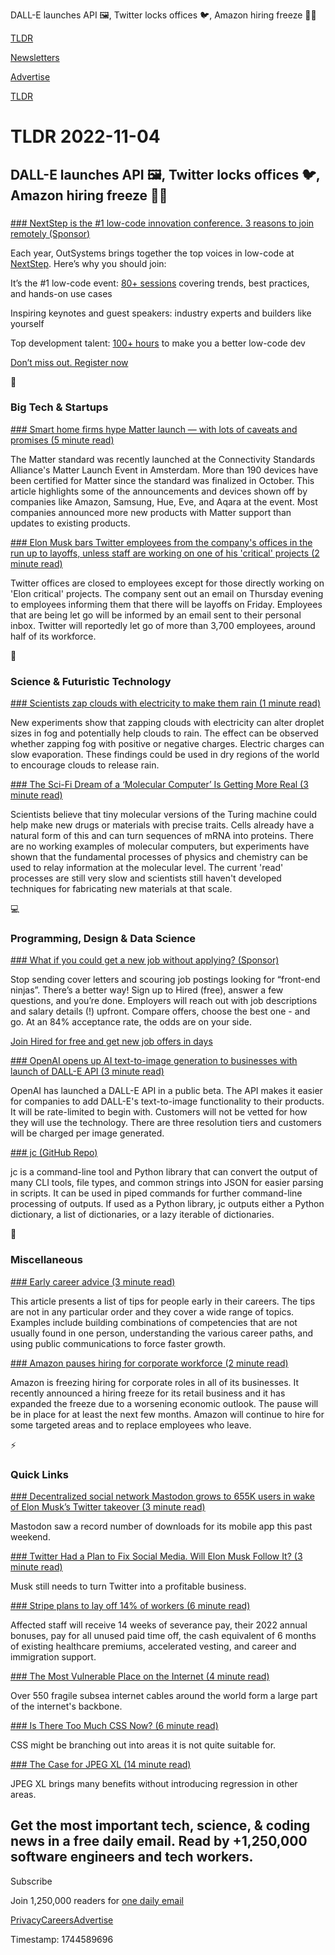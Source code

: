 DALL-E launches API 🖼️, Twitter locks offices 🐦, Amazon hiring freeze 👨‍💻

[TLDR](/)

[Newsletters](/newsletters)

[Advertise](https://advertise.tldr.tech/)

[TLDR](/)

# TLDR 2022-11-04

## DALL-E launches API 🖼️, Twitter locks offices 🐦, Amazon hiring freeze 👨‍💻

### 

[### NextStep is the #1 low-code innovation conference. 3 reasons to join remotely (Sponsor)](https://www.outsystems.com/nextstep/?utm_source=tldr&amp;utm_medium=email-paid&amp;utm_campaign=gl-rs-2022-11-15-nextstep-nov-4&amp;utm_term=camp-gl&amp;utm_content=event)

Each year, OutSystems brings together the top voices in low-code at [NextStep](https://www.outsystems.com/nextstep/?utm_source=tldr&utm_medium=email-paid&utm_campaign=gl-rs-2022-11-15-nextstep-nov-4&utm_term=camp-gl&utm_content=event). Here’s why you should join:

It’s the #1 low-code event: [80+ sessions](https://www.outsystems.com/nextstep/?utm_source=tldr&utm_medium=email-paid&utm_campaign=gl-rs-2022-11-15-nextstep-nov-4&utm_term=camp-gl&utm_content=event) covering trends, best practices, and hands-on use cases

Inspiring keynotes and guest speakers: industry experts and builders like yourself

Top development talent: [100+ hours](https://www.outsystems.com/nextstep/?utm_source=tldr&utm_medium=email-paid&utm_campaign=gl-rs-2022-11-15-nextstep-nov-4&utm_term=camp-gl&utm_content=event) to make you a better low-code dev

[Don’t miss out. Register now](https://www.outsystems.com/nextstep/?utm_source=tldr&utm_medium=email-paid&utm_campaign=gl-rs-2022-11-15-nextstep-nov-4&utm_term=camp-gl&utm_content=event)

📱

### Big Tech & Startups

[### Smart home firms hype Matter launch — with lots of caveats and promises (5 minute read)](https://arstechnica.com/gadgets/2022/11/smart-home-firms-hype-matter-launch-with-lots-of-caveats-and-promises/?utm_source=tldrnewsletter)

The Matter standard was recently launched at the Connectivity Standards Alliance's Matter Launch Event in Amsterdam. More than 190 devices have been certified for Matter since the standard was finalized in October. This article highlights some of the announcements and devices shown off by companies like Amazon, Samsung, Hue, Eve, and Aqara at the event. Most companies announced more new products with Matter support than updates to existing products.

[### Elon Musk bars Twitter employees from the company's offices in the run up to layoffs, unless staff are working on one of his 'critical' projects (2 minute read)](https://archive.ph/nCvGw?utm_source=tldrnewsletter)

Twitter offices are closed to employees except for those directly working on 'Elon critical' projects. The company sent out an email on Thursday evening to employees informing them that there will be layoffs on Friday. Employees that are being let go will be informed by an email sent to their personal inbox. Twitter will reportedly let go of more than 3,700 employees, around half of its workforce.

🚀

### Science & Futuristic Technology

[### Scientists zap clouds with electricity to make them rain (1 minute read)](https://www.theguardian.com/news/2022/nov/03/scientists-zap-clouds-electricity-make-rain?utm_source=tldrnewsletter)

New experiments show that zapping clouds with electricity can alter droplet sizes in fog and potentially help clouds to rain. The effect can be observed whether zapping fog with positive or negative charges. Electric charges can slow evaporation. These findings could be used in dry regions of the world to encourage clouds to release rain.

[### The Sci-Fi Dream of a ‘Molecular Computer’ Is Getting More Real (3 minute read)](https://archive.ph/SuPoY?utm_source=tldrnewsletter)

Scientists believe that tiny molecular versions of the Turing machine could help make new drugs or materials with precise traits. Cells already have a natural form of this and can turn sequences of mRNA into proteins. There are no working examples of molecular computers, but experiments have shown that the fundamental processes of physics and chemistry can be used to relay information at the molecular level. The current 'read' processes are still very slow and scientists still haven't developed techniques for fabricating new materials at that scale.

💻

### Programming, Design & Data Science

[### What if you could get a new job without applying? (Sponsor)](https://hired.com/join/?utm_source=newsletter&amp;utm_medium=sponsor&amp;utm_campaign=(b2c)(l-all)(r-all)(tldrnewsletter)&amp;utm_content=find-a-job)

Stop sending cover letters and scouring job postings looking for “front-end ninjas”. There’s a better way! Sign up to Hired (free), answer a few questions, and you’re done. Employers will reach out with job descriptions and salary details (!) upfront. Compare offers, choose the best one - and go. At an 84% acceptance rate, the odds are on your side.

[Join Hired for free and get new job offers in days](https://hired.com/join/?utm_source=newsletter&utm_medium=sponsor&utm_campaign=(b2c)(l-all)(r-all)(tldrnewsletter)&utm_content=find-a-job)

[### OpenAI opens up AI text-to-image generation to businesses with launch of DALL-E API (3 minute read)](https://www.theverge.com/2022/11/3/23438604/text-to-image-ai-openai-dall-e-api-public-beta-price?utm_source=tldrnewsletter)

OpenAI has launched a DALL-E API in a public beta. The API makes it easier for companies to add DALL-E's text-to-image functionality to their products. It will be rate-limited to begin with. Customers will not be vetted for how they will use the technology. There are three resolution tiers and customers will be charged per image generated.

[### jc (GitHub Repo)](https://github.com/kellyjonbrazil/jc?utm_source=tldrnewsletter)

jc is a command-line tool and Python library that can convert the output of many CLI tools, file types, and common strings into JSON for easier parsing in scripts. It can be used in piped commands for further command-line processing of outputs. If used as a Python library, jc outputs either a Python dictionary, a list of dictionaries, or a lazy iterable of dictionaries.

🎁

### Miscellaneous

[### Early career advice (3 minute read)](https://www.celinehh.com/early-career-advice?utm_source=tldrnewsletter)

This article presents a list of tips for people early in their careers. The tips are not in any particular order and they cover a wide range of topics. Examples include building combinations of competencies that are not usually found in one person, understanding the various career paths, and using public communications to force faster growth.

[### Amazon pauses hiring for corporate workforce (2 minute read)](https://www.cnbc.com/2022/11/03/amazon-pauses-hiring-for-corporate-workforce.html?utm_source=tldrnewsletter)

Amazon is freezing hiring for corporate roles in all of its businesses. It recently announced a hiring freeze for its retail business and it has expanded the freeze due to a worsening economic outlook. The pause will be in place for at least the next few months. Amazon will continue to hire for some targeted areas and to replace employees who leave.

⚡

### Quick Links

[### Decentralized social network Mastodon grows to 655K users in wake of Elon Musk’s Twitter takeover (3 minute read)](https://techcrunch.com/2022/11/03/decentralized-social-network-mastodon-grows-to-655k-users-in-wake-of-elon-musks-twitter-takeover/?utm_source=tldrnewsletter)

Mastodon saw a record number of downloads for its mobile app this past weekend.

[### Twitter Had a Plan to Fix Social Media. Will Elon Musk Follow It? (3 minute read)](https://archive.ph/uufHq?utm_source=tldrnewsletter)

Musk still needs to turn Twitter into a profitable business.

[### Stripe plans to lay off 14% of workers (6 minute read)](https://www.cnbc.com/2022/11/03/stripe-plans-to-lay-off-14percent-of-workers.html?utm_source=tldrnewsletter)

Affected staff will receive 14 weeks of severance pay, their 2022 annual bonuses, pay for all unused paid time off, the cash equivalent of 6 months of existing healthcare premiums, accelerated vesting, and career and immigration support.

[### The Most Vulnerable Place on the Internet (4 minute read)](https://archive.ph/mekaN?utm_source=tldrnewsletter)

Over 550 fragile subsea internet cables around the world form a large part of the internet's backbone.

[### Is There Too Much CSS Now? (6 minute read)](https://css-tricks.com/is-there-too-much-css-now/?utm_source=tldrnewsletter)

CSS might be branching out into areas it is not quite suitable for.

[### The Case for JPEG XL (14 minute read)](https://cloudinary.com/blog/the-case-for-jpeg-xl?utm_source=tldrnewsletter)

JPEG XL brings many benefits without introducing regression in other areas.

## Get the most important tech, science, & coding news in a free daily email. Read by +1,250,000 software engineers and tech workers.

Subscribe

Join 1,250,000 readers for [one daily email](/api/latest/tech)

[Privacy](/privacy)[Careers](https://jobs.ashbyhq.com/tldr.tech)[Advertise](/tech/advertise)

Timestamp: 1744589696